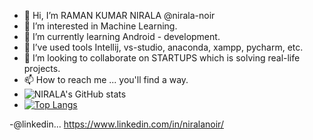 - 👋 Hi, I’m RAMAN KUMAR NIRALA @nirala-noir
- 👀 I’m interested in Machine Learning.
- 🌱 I’m currently learning Android - development.
- 🌱 I’ve used tools Intellij, vs-studio, anaconda, xampp, pycharm, etc.
- 💞️ I’m looking to collaborate on STARTUPS which is solving real-life projects.
- 📫 How to reach me ... you'll find a way.
- ![NIRALA's GitHub stats](https://github-readme-stats.vercel.app/api?username=nirala-noir&show_icons=true&theme=dracula)
- [![Top Langs](https://github-readme-stats.vercel.app/api/top-langs/?username=nirala-noir&exclude_repo=github-readme-stats,nirala-noir.github.io)](https://github.com/nirala-noir/github-readme-stats)



<!---
nirala-noir/nirala-noir is a ✨ special ✨ repository because its `README.md` (this file) appears on your GitHub profile.
You can click the Preview link to take a look at your changes.
--->
-@linkedin... https://www.linkedin.com/in/niralanoir/
